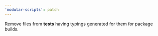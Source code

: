 ```yaml
---
'modular-scripts': patch
---
```


Remove files from **tests** having typings generated for them for package
builds.
